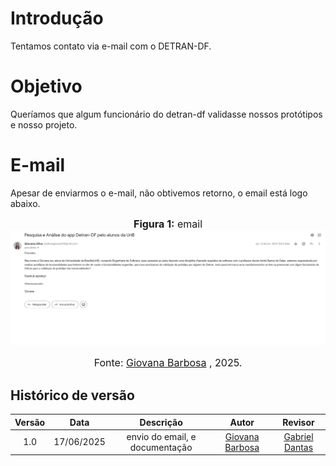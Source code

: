 # Introdução
Tentamos contato via e-mail com o DETRAN-DF.

# Objetivo

Queríamos que algum funcionário do detran-df validasse nossos protótipos e nosso projeto.

# E-mail

Apesar de enviarmos o e-mail, não obtivemos retorno, o email está logo abaixo.

<font size="3"><p style="text-align: center"><b> Figura 1:</b> email</font>
![SIG-Acessibilidade](../../assets/email.png)
<font size="3"><p style="text-align: center">Fonte: [Giovana Barbosa](https://github.com/gio221) , 2025.</p></font>

## Histórico de versão

| Versão |    Data    |       Descrição        |                     Autor                      |                  Revisor                   |
| :----: | :--------: | :--------------------: | :--------------------------------------------: | :----------------------------------------: |
|  1.0   | 17/06/2025 | envio do email, e documentação |  [Giovana Barbosa](https://github.com/gio221)   | [Gabriel Dantas](https://github.com/gbevi) |
